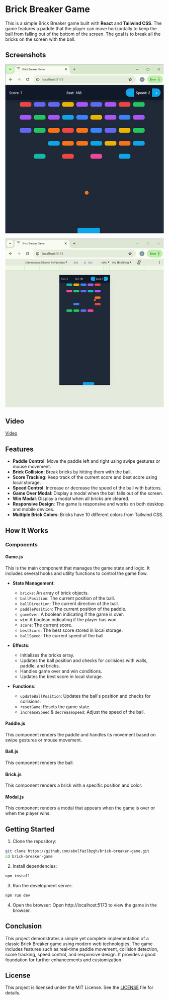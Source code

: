 # Brick Breaker Game

This is a simple Brick Breaker game built with **React** and **Tailwind CSS**. The game features a paddle that the player can move horizontally to keep the ball from falling out of the bottom of the screen. The goal is to break all the bricks on the screen with the ball.

## Screenshots

!["browser"](./screenshot-one.png)

!["mobile"](./screenshot-two.png)

## Video

[Video](https://github.com/abolfazlbzgh/brick-breaker-game/raw/main/video.mp4)

## Features

- **Paddle Control**: Move the paddle left and right using swipe gestures or mouse movement.
- **Brick Collision**: Break bricks by hitting them with the ball.
- **Score Tracking**: Keep track of the current score and best score using local storage.
- **Speed Control**: Increase or decrease the speed of the ball with buttons.
- **Game Over Modal**: Display a modal when the ball falls out of the screen.
- **Win Modal**: Display a modal when all bricks are cleared.
- **Responsive Design**: The game is responsive and works on both desktop and mobile devices.
- **Multiple Brick Colors**: Bricks have 10 different colors from Tailwind CSS.

## How It Works

### Components

#### Game.js

This is the main component that manages the game state and logic. It includes several hooks and utility functions to control the game flow.

- **State Management**:
  - `bricks`: An array of brick objects.
  - `ballPosition`: The current position of the ball.
  - `ballDirection`: The current direction of the ball.
  - `paddlePosition`: The current position of the paddle.
  - `gameOver`: A boolean indicating if the game is over.
  - `win`: A boolean indicating if the player has won.
  - `score`: The current score.
  - `bestScore`: The best score stored in local storage.
  - `ballSpeed`: The current speed of the ball.

- **Effects**:
  - Initializes the bricks array.
  - Updates the ball position and checks for collisions with walls, paddle, and bricks.
  - Handles game over and win conditions.
  - Updates the best score in local storage.

- **Functions**:
  - `updateBallPosition`: Updates the ball's position and checks for collisions.
  - `resetGame`: Resets the game state.
  - `increaseSpeed` & `decreaseSpeed`: Adjust the speed of the ball.

#### Paddle.js
This component renders the paddle and handles its movement based on swipe gestures or mouse movement.

#### Ball.js
This component renders the ball.

#### Brick.js
This component renders a brick with a specific position and color.

#### Modal.js
This component renders a modal that appears when the game is over or when the player wins.


## Getting Started

1. Clone the repository:

```bash
git clone https://github.com/abolfazlbzgh/brick-breaker-game.git
cd brick-breaker-game
```

2. Install dependencies:
```bash
npm install
```
3. Run the development server:
```bash
npm run dev
```
4. Open the browser:
Open http://localhost:5173 to view the game in the browser.

## Conclusion
This project demonstrates a simple yet complete implementation of a classic Brick Breaker game using modern web technologies. The game includes features such as real-time paddle movement, collision detection, score tracking, speed control, and responsive design. It provides a good foundation for further enhancements and customization.

## License
This project is licensed under the MIT License. See the [LICENSE](./LICENSE.txt) file for details.